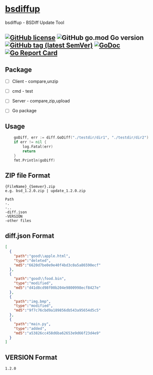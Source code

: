 # [bsdiffup](https://github.com/Maicarons/bsdiffup)
bsdiffup - BSDiff Update Tool

[![GitHub license](https://img.shields.io/github/license/Maicarons/bsdiffup?style=flat-square)](https://github.com/Maicarons/bsdiffup/blob/master/LICENSE)
![GitHub go.mod Go version](https://img.shields.io/github/go-mod/go-version/Maicarons/bsdiffup?style=flat-square)
[![GitHub tag (latest SemVer)](https://img.shields.io/github/tag/Maicarons/bsdiffup?style=flat-square)](https://github.com/Maicarons/bsdiffup)
[![GoDoc](https://godoc.org/github.com/Maicarons/bsdiffup?status.svg)](https://pkg.go.dev/github.com/Maicarons/bsdiffup)
[![Go Report Card](https://goreportcard.com/badge/github.com/Maicarons/bsdiffup?style=flat-square)](https://goreportcard.com/report/github.com/Maicarons/bsdiffup)
---

## Package

- [ ] Client - compare,unzip
- [ ] cmd - test 
- [ ] Server - compare,zip,upload
- [ ] Go package


## Usage
```go
	goDiff, err := diff.GoDiff("./testdir/dir1", "./testdir/dir2")
	if err != nil {
		log.Fatal(err)
		return
	}
	fmt.Println(goDiff)
```

## ZIP file Format

```text
{FileName}_{Semver}.zip
e.g. bsd_1.2.0.zip | update_1.2.0.zip

Path
-.
-..
-diff.json
-VERSION
-other files
```

## diff.json Format
```json
[
  {
    "path":"good\\apple.html",
    "type":"deleted",
    "md5":"6620d7be0e9e40f4bd3c0a5a86590ecf"
  },
  {
    "path":"good\\food.bin",
    "type":"modified",
    "md5":"d41d8cd98f00b204e9800998ecf8427e"
  },
  {
    "path":"img.bmp",
    "type":"modified",
    "md5":"9f7c76cbd9a189856db543a95654d5c5"
  },
  {
    "path":"main.py",
    "type":"added",
    "md5":"a53826cc458d6ba62653e9d66f23d4e9"
  }
]
```

## VERSION Format
```VERSION
1.2.0
```